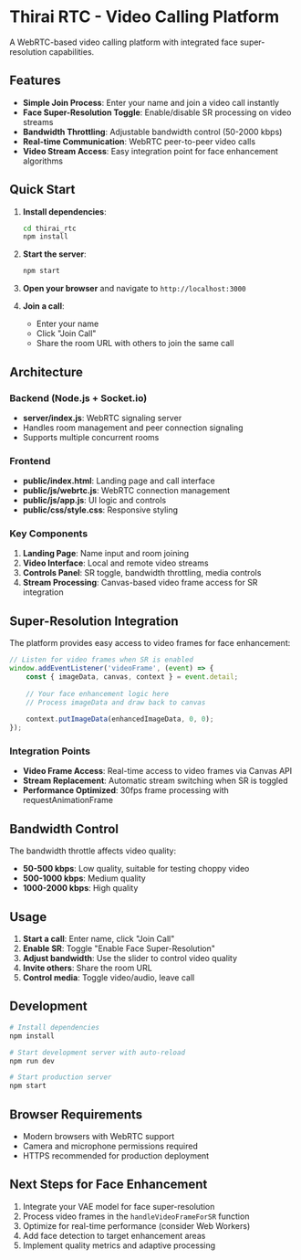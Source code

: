 # Thirai RTC - Video Calling Platform

A WebRTC-based video calling platform with integrated face super-resolution capabilities.

## Features

- **Simple Join Process**: Enter your name and join a video call instantly
- **Face Super-Resolution Toggle**: Enable/disable SR processing on video streams
- **Bandwidth Throttling**: Adjustable bandwidth control (50-2000 kbps)
- **Real-time Communication**: WebRTC peer-to-peer video calls
- **Video Stream Access**: Easy integration point for face enhancement algorithms

## Quick Start

1. **Install dependencies**:
   ```bash
   cd thirai_rtc
   npm install
   ```

2. **Start the server**:
   ```bash
   npm start
   ```

3. **Open your browser** and navigate to `http://localhost:3000`

4. **Join a call**:
   - Enter your name
   - Click "Join Call"
   - Share the room URL with others to join the same call

## Architecture

### Backend (Node.js + Socket.io)
- **server/index.js**: WebRTC signaling server
- Handles room management and peer connection signaling
- Supports multiple concurrent rooms

### Frontend
- **public/index.html**: Landing page and call interface
- **public/js/webrtc.js**: WebRTC connection management
- **public/js/app.js**: UI logic and controls
- **public/css/style.css**: Responsive styling

### Key Components

1. **Landing Page**: Name input and room joining
2. **Video Interface**: Local and remote video streams
3. **Controls Panel**: SR toggle, bandwidth throttling, media controls
4. **Stream Processing**: Canvas-based video frame access for SR integration

## Super-Resolution Integration

The platform provides easy access to video frames for face enhancement:

```javascript
// Listen for video frames when SR is enabled
window.addEventListener('videoFrame', (event) => {
    const { imageData, canvas, context } = event.detail;
    
    // Your face enhancement logic here
    // Process imageData and draw back to canvas
    
    context.putImageData(enhancedImageData, 0, 0);
});
```

### Integration Points

- **Video Frame Access**: Real-time access to video frames via Canvas API
- **Stream Replacement**: Automatic stream switching when SR is toggled
- **Performance Optimized**: 30fps frame processing with requestAnimationFrame

## Bandwidth Control

The bandwidth throttle affects video quality:
- **50-500 kbps**: Low quality, suitable for testing choppy video
- **500-1000 kbps**: Medium quality
- **1000-2000 kbps**: High quality

## Usage

1. **Start a call**: Enter name, click "Join Call"
2. **Enable SR**: Toggle "Enable Face Super-Resolution"
3. **Adjust bandwidth**: Use the slider to control video quality
4. **Invite others**: Share the room URL
5. **Control media**: Toggle video/audio, leave call

## Development

```bash
# Install dependencies
npm install

# Start development server with auto-reload
npm run dev

# Start production server
npm start
```

## Browser Requirements

- Modern browsers with WebRTC support
- Camera and microphone permissions required
- HTTPS recommended for production deployment

## Next Steps for Face Enhancement

1. Integrate your VAE model for face super-resolution
2. Process video frames in the `handleVideoFrameForSR` function
3. Optimize for real-time performance (consider Web Workers)
4. Add face detection to target enhancement areas
5. Implement quality metrics and adaptive processing